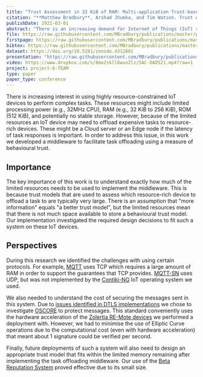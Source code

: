 ```yaml
---
title: "Trust Assessment in 32 KiB of RAM: Multi-application Trust-based Task Offloading for Resource-constrained IoT Nodes"
citation: "**Matthew Bradbury**, Arshad Jhumka, and Tim Watson. Trust Assessment in 32 KiB of RAM: Multi-application Trust-based Task Offloading for Resource-constrained IoT Nodes. In *The 36th ACM/SIGAPP Symposium on Applied Computing*, SAC'21, 1–10. Virtual Event, Republic of Korea, 22–26 March 2021. ACM. [doi:10.1145/3412841.3441898](https://doi.org/10.1145/3412841.3441898)."
publishDate: 2021-03-01
abstract: "There is an increasing demand for Internet of Things (IoT) systems comprised of resource-constrained sensor and actuator nodes executing increasingly complex applications, possibly simultaneously. IoT devices will not be able to execute computationally expensive tasks and will require more powerful computing nodes, called edge nodes, for such execution, in a process called computation offloading. When multiple powerful nodes are available, a selection problem arises: which edge node should a task be submitted to? This problem is even more acute when the system is subjected to attacks, such as DoS, or network perturbations such as system overload. In this paper, we present a trust model-based system architecture for computation offloading, based on behavioural evidence. The system architecture provides confidentiality, authentication and non-repudiation of messages in required scenarios and will operate within the resource constraints of embedded IoT nodes. We demonstrate the viability of the architecture with an example deployment of Beta Reputation System trust model on real hardware."
file: https://raw.githubusercontent.com/MBradbury/publications/master/papers/SAC-DADS2021.pdf
firstpage: https://raw.githubusercontent.com/MBradbury/publications/master/firstpages/SAC-DADS2021.svg
bibtex: https://raw.githubusercontent.com/MBradbury/publications/master/bibtex/Bradbury_2021_TrustAssessment32.bib
dataset: https://doi.org/10.5281/zenodo.4312801
presentation: "https://raw.githubusercontent.com/MBradbury/publications/master/presentations/SAC-DADS2021.pdf"
video: https://www.dropbox.com/s/8mo2skll6wun2lz/SAC-DADS21.mp4?raw=1
project: project-6-TEAM
type: paper
paper_type: conference
---
```


There is increasing interest in using highly resource-constrained IoT devices to perform complex tasks. These resources might include limited processing power (e.g., 32MHz CPU), RAM (e.g., 32 KiB to 256 KiB), ROM (512 KiB), and potentially no stable storage. However, because of the limited resources an IoT device may need to offload expensive tasks to resource-rich devices. These might be a Cloud server or an Edge node if the latency of task responses is important. In order to address this issue, in this work we developed a middleware to facilitate task offloading using a measure of behavioural trust.

<!-- readmore -->

## Importance

The key importance of this work is to understand exactly how much of the limited resources needs to be used to implement the middleware. This is because trust models that are used to assess which resource-rich device to offload a task to are typically very large. There is an assumption that "more information" equals "a better trust model", but the limited resources mean that there is not much space available to store a behavioural trust model. Our implementation investigated the required design decisions to fit such a system on these IoT devices.

## Perspectives

During this research we identified the challenges with using certain protocols. For example, [MQTT](https://mqtt.org/) uses TCP which requires a large amount of RAM in order to support the guarantees that TCP provides. [MQTT-SN](https://www.oasis-open.org/committees/download.php/66091/MQTT-SN_spec_v1.2.pdf) uses UDP, but was not implemented by the [Contiki-NG](https://www.contiki-ng.org/) IoT operating system we used.

We also needed to understand the cost of securing the messages sent in this system. Due to [issues identified in DTLS implementations](https://www.usenix.org/conference/usenixsecurity20/presentation/fiterau-brostean) we chose to investigate [OSCORE](https://datatracker.ietf.org/doc/rfc8613/) to protect messages. This standard conveniently uses the hardware acceleration of the [Zolertia RE-Mote devices](https://zolertia.io/product/re-mote/) we performed a deployment with. However, we had to minimise the use of Elliptic Curve operations due to the computational cost (even with hardware acceleration) that meant about 1 signature could be verified per second.

Finally, future deployments of such a system will also need to design an appropriate trust model that fits within the limited memory remaining after implementing the task offloading middleware. Our use of the [Beta Reputation System](https://core.ac.uk/display/301341151) proved effective due to its small size.
